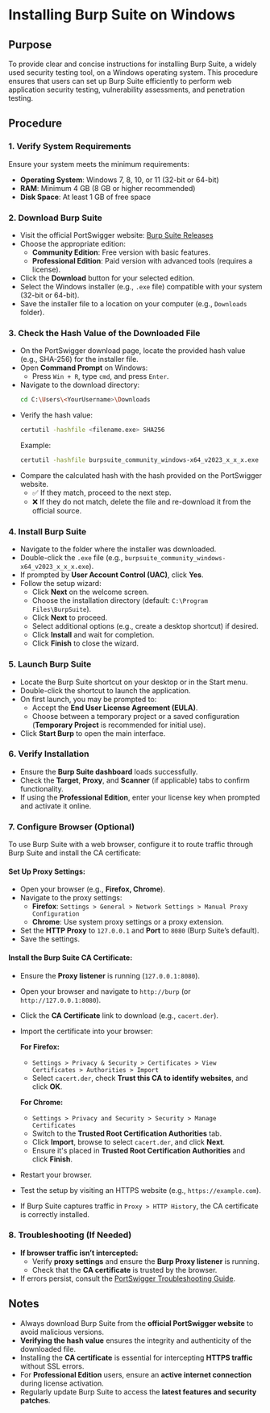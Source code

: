 # Installing Burp Suite on Windows

## Purpose
To provide clear and concise instructions for installing Burp Suite, a widely used security testing tool, on a Windows operating system. This procedure ensures that users can set up Burp Suite efficiently to perform web application security testing, vulnerability assessments, and penetration testing.

## Procedure

### 1. Verify System Requirements
Ensure your system meets the minimum requirements:
- **Operating System**: Windows 7, 8, 10, or 11 (32-bit or 64-bit)
- **RAM**: Minimum 4 GB (8 GB or higher recommended)
- **Disk Space**: At least 1 GB of free space

### 2. Download Burp Suite
- Visit the official PortSwigger website: [Burp Suite Releases](https://portswigger.net/burp/releases)
- Choose the appropriate edition:
  - **Community Edition**: Free version with basic features.
  - **Professional Edition**: Paid version with advanced tools (requires a license).
- Click the **Download** button for your selected edition.
- Select the Windows installer (e.g., `.exe` file) compatible with your system (32-bit or 64-bit).
- Save the installer file to a location on your computer (e.g., `Downloads` folder).

### 3. Check the Hash Value of the Downloaded File
- On the PortSwigger download page, locate the provided hash value (e.g., SHA-256) for the installer file.
- Open **Command Prompt** on Windows:
  - Press `Win + R`, type `cmd`, and press `Enter`.
- Navigate to the download directory:
  ```sh
  cd C:\Users\<YourUsername>\Downloads
  ```
- Verify the hash value:
  ```sh
  certutil -hashfile <filename.exe> SHA256
  ```
  Example:
  ```sh
  certutil -hashfile burpsuite_community_windows-x64_v2023_x_x_x.exe SHA256
  ```
- Compare the calculated hash with the hash provided on the PortSwigger website.
  - ✅ If they match, proceed to the next step.
  - ❌ If they do not match, delete the file and re-download it from the official source.

### 4. Install Burp Suite
- Navigate to the folder where the installer was downloaded.
- Double-click the `.exe` file (e.g., `burpsuite_community_windows-x64_v2023_x_x_x.exe`).
- If prompted by **User Account Control (UAC)**, click **Yes**.
- Follow the setup wizard:
  - Click **Next** on the welcome screen.
  - Choose the installation directory (default: `C:\Program Files\BurpSuite`).
  - Click **Next** to proceed.
  - Select additional options (e.g., create a desktop shortcut) if desired.
  - Click **Install** and wait for completion.
  - Click **Finish** to close the wizard.

### 5. Launch Burp Suite
- Locate the Burp Suite shortcut on your desktop or in the Start menu.
- Double-click the shortcut to launch the application.
- On first launch, you may be prompted to:
  - Accept the **End User License Agreement (EULA)**.
  - Choose between a temporary project or a saved configuration (**Temporary Project** is recommended for initial use).
- Click **Start Burp** to open the main interface.

### 6. Verify Installation
- Ensure the **Burp Suite dashboard** loads successfully.
- Check the **Target**, **Proxy**, and **Scanner** (if applicable) tabs to confirm functionality.
- If using the **Professional Edition**, enter your license key when prompted and activate it online.

### 7. Configure Browser (Optional)
To use Burp Suite with a web browser, configure it to route traffic through Burp Suite and install the CA certificate:

#### Set Up Proxy Settings:
- Open your browser (e.g., **Firefox, Chrome**).
- Navigate to the proxy settings:
  - **Firefox**: `Settings > General > Network Settings > Manual Proxy Configuration`
  - **Chrome**: Use system proxy settings or a proxy extension.
- Set the **HTTP Proxy** to `127.0.0.1` and **Port** to `8080` (Burp Suite’s default).
- Save the settings.

#### Install the Burp Suite CA Certificate:
- Ensure the **Proxy listener** is running (`127.0.0.1:8080`).
- Open your browser and navigate to `http://burp` (or `http://127.0.0.1:8080`).
- Click the **CA Certificate** link to download (e.g., `cacert.der`).
- Import the certificate into your browser:

  **For Firefox:**
  - `Settings > Privacy & Security > Certificates > View Certificates > Authorities > Import`
  - Select `cacert.der`, check **Trust this CA to identify websites**, and click **OK**.

  **For Chrome:**
  - `Settings > Privacy and Security > Security > Manage Certificates`
  - Switch to the **Trusted Root Certification Authorities** tab.
  - Click **Import**, browse to select `cacert.der`, and click **Next**.
  - Ensure it's placed in **Trusted Root Certification Authorities** and click **Finish**.

- Restart your browser.
- Test the setup by visiting an HTTPS website (e.g., `https://example.com`).
- If Burp Suite captures traffic in `Proxy > HTTP History`, the CA certificate is correctly installed.

### 8. Troubleshooting (If Needed)
- **If browser traffic isn’t intercepted:**
  - Verify **proxy settings** and ensure the **Burp Proxy listener** is running.
  - Check that the **CA certificate** is trusted by the browser.
- If errors persist, consult the [PortSwigger Troubleshooting Guide](https://portswigger.net/burp/documentation/desktop/troubleshooting/troubleshooting).

## Notes
- Always download Burp Suite from the **official PortSwigger website** to avoid malicious versions.
- **Verifying the hash value** ensures the integrity and authenticity of the downloaded file.
- Installing the **CA certificate** is essential for intercepting **HTTPS traffic** without SSL errors.
- For **Professional Edition** users, ensure an **active internet connection** during license activation.
- Regularly update Burp Suite to access the **latest features and security patches**.
